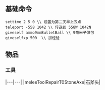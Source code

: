## 基础命令

```
settime 2 5 0 \\ 设置为第二天早上五点
teleport -558 1042 \\ 传送到 558W 1042N
giveself ammo9mmBulletBall \\ 9毫米子弹包 
giveselfxp 500  \\ 加经验
```

## 物品

### 工具

|---|---|
|meleeToolRepairT0StoneAxe|石斧头|
